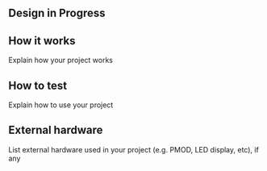 <!---

This file is used to generate your project datasheet. Please fill in the information below and delete any unused
sections.

You can also include images in this folder and reference them in the markdown. Each image must be less than
512 kb in size, and the combined size of all images must be less than 1 MB.
-->

## Design in Progress

## How it works

Explain how your project works

## How to test

Explain how to use your project

## External hardware

List external hardware used in your project (e.g. PMOD, LED display, etc), if any
